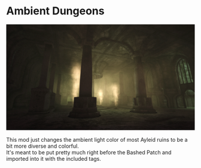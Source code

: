 # Ambient Dungeons

![Example Image](image.png)

This mod just changes the ambient light color of most Ayleid ruins to be a bit more diverse and colorful.    
It's meant to be put pretty much right before the Bashed Patch and imported into it with the included tags. 
